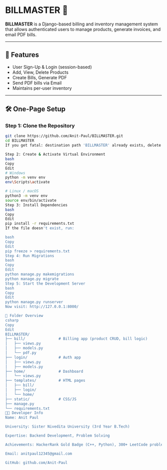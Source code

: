 # BILLMASTER 🧾

**BILLMASTER** is a Django-based billing and inventory management system that allows authenticated users to manage products, generate invoices, and email PDF bills.

---

## 🔧 Features
- User Sign-Up & Login (session-based)
- Add, View, Delete Products
- Create Bills, Generate PDF
- Send PDF bills via Email
- Maintains per-user inventory

---

## 🛠️ One-Page Setup

### Step 1: Clone the Repository
```bash
git clone https://github.com/Anit-Paul/BILLMASTER.git
cd BILLMASTER
If you get fatal: destination path 'BILLMASTER' already exists, delete the folder or choose another directory.

Step 2: Create & Activate Virtual Environment
bash
Copy
Edit
# Windows
python -m venv env
env\Scripts\activate

# Linux / macOS
python3 -m venv env
source env/bin/activate
Step 3: Install Dependencies
bash
Copy
Edit
pip install -r requirements.txt
If the file doesn't exist, run:

bash
Copy
Edit
pip freeze > requirements.txt
Step 4: Run Migrations
bash
Copy
Edit
python manage.py makemigrations
python manage.py migrate
Step 5: Start the Development Server
bash
Copy
Edit
python manage.py runserver
Now visit: http://127.0.0.1:8000/

📁 Folder Overview
csharp
Copy
Edit
BILLMASTER/
├── bill/               # Billing app (product CRUD, bill logic)
│   ├── views.py
│   ├── models.py
│   └── pdf.py
├── login/              # Auth app
│   ├── views.py
│   ├── models.py
├── home/               # Dashboard
│   └── views.py
├── templates/          # HTML pages
│   ├── bill/
│   ├── login/
│   └── home/
├── static/             # CSS/JS
├── manage.py
└── requirements.txt
👨‍💻 Developer Info
Name: Anit Paul

University: Sister Nivedita University (3rd Year B.Tech)

Expertise: Backend Development, Problem Solving

Achievements: HackerRank Gold Badge (C++, Python), 300+ LeetCode problems solved

Email: anitpaul12345@gmail.com

GitHub: github.com/Anit-Paul
